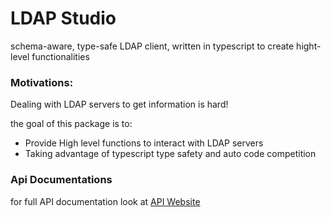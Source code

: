 # LDAP Studio

schema-aware, type-safe LDAP client, written in typescript to create hight-level functionalities

### Motivations:

Dealing with LDAP servers to get information is hard!

the goal of this package is to:

- Provide High level functions to interact with LDAP servers
- Taking advantage of typescript type safety and auto code competition

### Api Documentations

for full API documentation look at [API Website](https://saostad.github.io/ldap-studio/)

